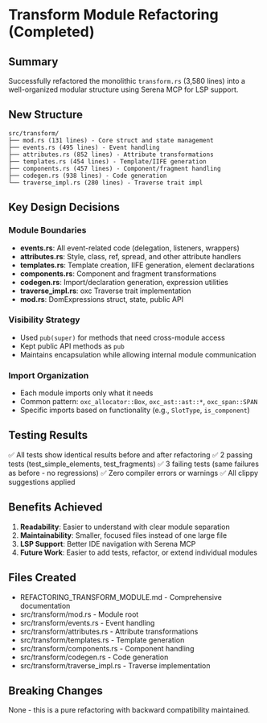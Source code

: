 # Transform Module Refactoring (Completed)

## Summary
Successfully refactored the monolithic `transform.rs` (3,580 lines) into a well-organized modular structure using Serena MCP for LSP support.

## New Structure
```
src/transform/
├── mod.rs (131 lines) - Core struct and state management
├── events.rs (495 lines) - Event handling 
├── attributes.rs (852 lines) - Attribute transformations
├── templates.rs (454 lines) - Template/IIFE generation
├── components.rs (457 lines) - Component/fragment handling
├── codegen.rs (938 lines) - Code generation
└── traverse_impl.rs (280 lines) - Traverse trait impl
```

## Key Design Decisions

### Module Boundaries
- **events.rs**: All event-related code (delegation, listeners, wrappers)
- **attributes.rs**: Style, class, ref, spread, and other attribute handlers
- **templates.rs**: Template creation, IIFE generation, element declarations
- **components.rs**: Component and fragment transformations
- **codegen.rs**: Import/declaration generation, expression utilities
- **traverse_impl.rs**: oxc Traverse trait implementation
- **mod.rs**: DomExpressions struct, state, public API

### Visibility Strategy
- Used `pub(super)` for methods that need cross-module access
- Kept public API methods as `pub`
- Maintains encapsulation while allowing internal module communication

### Import Organization
- Each module imports only what it needs
- Common pattern: `oxc_allocator::Box`, `oxc_ast::ast::*`, `oxc_span::SPAN`
- Specific imports based on functionality (e.g., `SlotType`, `is_component`)

## Testing Results
✅ All tests show identical results before and after refactoring
✅ 2 passing tests (test_simple_elements, test_fragments)
✅ 3 failing tests (same failures as before - no regressions)
✅ Zero compiler errors or warnings
✅ All clippy suggestions applied

## Benefits Achieved
1. **Readability**: Easier to understand with clear module separation
2. **Maintainability**: Smaller, focused files instead of one large file  
3. **LSP Support**: Better IDE navigation with Serena MCP
4. **Future Work**: Easier to add tests, refactor, or extend individual modules

## Files Created
- REFACTORING_TRANSFORM_MODULE.md - Comprehensive documentation
- src/transform/mod.rs - Module root
- src/transform/events.rs - Event handling
- src/transform/attributes.rs - Attribute transformations
- src/transform/templates.rs - Template generation
- src/transform/components.rs - Component handling
- src/transform/codegen.rs - Code generation
- src/transform/traverse_impl.rs - Traverse implementation

## Breaking Changes
None - this is a pure refactoring with backward compatibility maintained.
